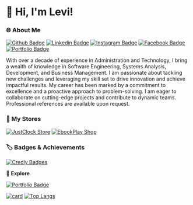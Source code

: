 # 👋 Hi, I'm Levi!

### 🌐 About Me
[![Github Badge](https://img.shields.io/badge/-Github-000?style=flat-square&logo=Github&logoColor=white&link=https://github.com/LeviLucena)](https://github.com/LeviLucena)
[![Linkedin Badge](https://img.shields.io/badge/-LinkedIn-blue?style=flat-square&logo=Linkedin&logoColor=white&link=https://www.linkedin.com/in/levilucena/)](https://www.linkedin.com/in/levilucena/)
[![Instagram Badge](https://img.shields.io/badge/-Instagram-E4405F?style=flat-square&logo=Instagram&logoColor=white&link=https://www.instagram.com/levi.lucena/)](https://www.instagram.com/levi.lucena/)
[![Facebook Badge](https://img.shields.io/badge/-Facebook-1877F2?style=flat-square&logo=Facebook&logoColor=white&link=https://www.facebook.com/Sr.Lucena)](https://www.facebook.com/Sr.Lucena)
[![Portfolio Badge](https://img.shields.io/badge/-Portfolio-000?style=flat-square&logo=Portfolio&logoColor=white&link=https://levilucena.github.io/portfolio/)](https://levilucena.github.io/portfolio/)

With over a decade of experience in Administration and Technology, I bring a wealth of knowledge in Software Engineering, Systems Analysis, Development, and Business Management. I am passionate about tackling new challenges and leveraging my skill set to drive innovation and achieve impactful results. My career has been marked by a commitment to excellence and a proactive approach to problem-solving. I am eager to collaborate on cutting-edge projects and contribute to dynamic teams. Professional references are available upon request.

### 🛒 My Stores

[![JustClock Store](https://img.shields.io/badge/JustClock_Store-000?style=flat-square&logo=clock&logoColor=white&link=https://www.justclock.store/)](https://www.justclock.store/)
[![EbookPlay Shop](https://img.shields.io/badge/EbookPlay_Shop-000?style=flat-square&logo=book&logoColor=white&link=https://ebookplay.kpages.online/shop)](https://ebookplay.kpages.online/shop)

### 🏷️ Badges & Achievements

[![Credly Badges](https://img.shields.io/badge/Credly_Badges-000?style=flat-square&logo=badge&logoColor=white&link=https://www.credly.com/users/levi-gustavo-oliveira-lucena)](https://www.credly.com/users/levi-gustavo-oliveira-lucena)

🔗 **Explore** 

[![Portfolio Badge](https://img.shields.io/badge/-Portfolio-000?style=flat-square&logo=Portfolio&logoColor=white&link=https://levilucena.github.io/portfolio/)](https://levilucena.github.io/portfolio/)

[![card](https://github-readme-stats.vercel.app/api?username=LeviLucena&theme=default&show_icons=true)](https://github.com/LeviLucena)
[![Top Langs](https://github-readme-stats.vercel.app/api/top-langs/?username=levilucena&hide=html&layout=compact&theme=default)](https://github.com/levilucena/github-readme-stats)
